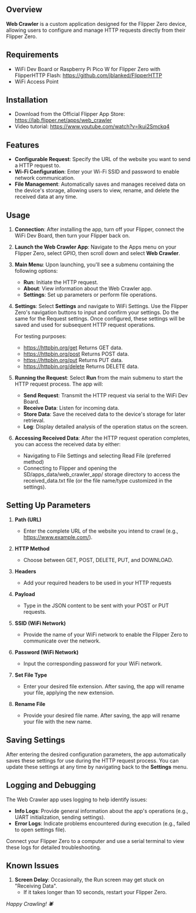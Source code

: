 ## Overview

**Web Crawler** is a custom application designed for the Flipper Zero device, allowing users to configure and manage HTTP requests directly from their Flipper Zero.

## Requirements
- WiFi Dev Board or Raspberry Pi Pico W for Flipper Zero with FlipperHTTP Flash: https://github.com/jblanked/FlipperHTTP
- WiFi Access Point


## Installation
- Download from the Official Flipper App Store: https://lab.flipper.net/apps/web_crawler
- Video tutorial: https://www.youtube.com/watch?v=lkui2Smckq4

## Features
- **Configurable Request**: Specify the URL of the website you want to send a HTTP request to.
- **Wi-Fi Configuration**: Enter your Wi-Fi SSID and password to enable network communication.
- **File Management**: Automatically saves and manages received data on the device's storage, allowing users to view, rename, and delete the received data at any time.

## Usage
1. **Connection**: After installing the app, turn off your Flipper, connect the WiFi Dev Board, then turn your Flipper back on.

2. **Launch the Web Crawler App**: Navigate to the Apps menu on your Flipper Zero, select GPIO, then scroll down and select **Web Crawler**.

3. **Main Menu**: Upon launching, you'll see a submenu containing the following options:
   - **Run**: Initiate the HTTP request.
   - **About**: View information about the Web Crawler app.
   - **Settings**: Set up parameters or perform file operations.

4. **Settings**: Select **Settings** and navigate to WiFi Settings. Use the Flipper Zero's navigation buttons to input and confirm your settings. Do the same for the Request settings. Once configured, these settings will be saved and used for subsequent HTTP request operations.

   For testing purposes:
   - https://httpbin.org/get Returns GET data.
   - https://httpbin.org/post Returns POST data.
   - https://httpbin.org/put Returns PUT data.
   - https://httpbin.org/delete Returns DELETE data.

5. **Running the Request**: Select **Run** from the main submenu to start the HTTP request process. The app will:
   - **Send Request**: Transmit the HTTP request via serial to the WiFi Dev Board.
   - **Receive Data**: Listen for incoming data.
   - **Store Data**: Save the received data to the device's storage for later retrieval.
   - **Log**: Display detailed analysis of the operation status on the screen.

6. **Accessing Received Data**: After the HTTP request operation completes, you can access the received data by either:
   - Navigating to File Settings and selecting Read File (preferred method)
   - Connecting to Flipper and opening the SD/apps_data/web_crawler_app/ storage directory to access the received_data.txt file (or the file name/type customized in the settings).

## Setting Up Parameters
1. **Path (URL)**
   - Enter the complete URL of the website you intend to crawl (e.g., https://www.example.com/).

2. **HTTP Method**
   - Choose between GET, POST, DELETE, PUT, and DOWNLOAD.

3. **Headers**
   - Add your required headers to be used in your HTTP requests

4. **Payload**
   - Type in the JSON content to be sent with your POST or PUT requests.

5. **SSID (WiFi Network)**
   - Provide the name of your WiFi network to enable the Flipper Zero to communicate over the network.

6. **Password (WiFi Network)**
   - Input the corresponding password for your WiFi network.

7. **Set File Type**
   - Enter your desired file extension. After saving, the app will rename your file, applying the new extension.

8. **Rename File**
   - Provide your desired file name. After saving, the app will rename your file with the new name.


## Saving Settings
After entering the desired configuration parameters, the app automatically saves these settings for use during the HTTP request process. You can update these settings at any time by navigating back to the **Settings** menu.

## Logging and Debugging
The Web Crawler app uses logging to help identify issues:

- **Info Logs**: Provide general information about the app's operations (e.g., UART initialization, sending settings).
- **Error Logs**: Indicate problems encountered during execution (e.g., failed to open settings file).

Connect your Flipper Zero to a computer and use a serial terminal to view these logs for detailed troubleshooting.

## Known Issues
1. **Screen Delay**: Occasionally, the Run screen may get stuck on "Receiving Data".
   - If it takes longer than 10 seconds, restart your Flipper Zero.

*Happy Crawling! 🕷️* 
